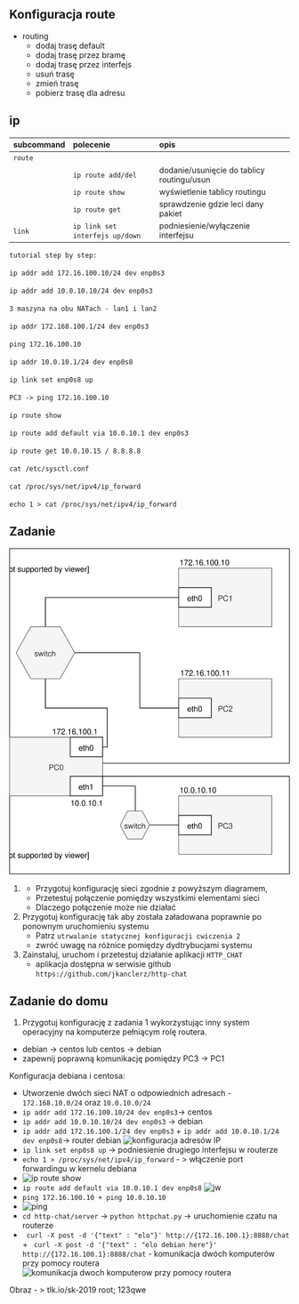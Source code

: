 Konfiguracja route
------------------

* routing
    * dodaj trasę default
    * dodaj trasę przez bramę
    * dodaj trasę przez interfejs
    * usuń trasę
    * zmień trasę
    * pobierz trasę dla adresu
     
ip 
-------------------------
| subcommand    |  polecenie   | opis  |
| ------------- |:-------------| :---------------| 
|   ``route``    |                               | |
|               |   ``ip route add/del``             | dodanie/usunięcie do tablicy routingu/usun |
|               |   ``ip route show``             | wyświetlenie tablicy routingu |
|               |   ``ip route get``             | sprawdzenie gdzie leci dany pakiet|
|   ``link``   |   ``ip link set interfejs up/down`` | podniesienie/wyłączenie interfejsu|

   ```
   tutorial step by step:
  
   ip addr add 172.16.100.10/24 dev enp0s3
   
   ip addr add 10.0.10.10/24 dev enp0s3
   
   3 maszyna na obu NATach - lan1 i lan2
   
   ip addr 172.168.100.1/24 dev enp0s3
   
   ping 172.16.100.10
   
   ip addr 10.0.10.1/24 dev enp0s8
   
   ip link set enp0s8 up
   
   PC3 -> ping 172.16.100.10
   
   ip route show
   
   ip route add default via 10.0.10.1 dev enp0s3
   
   ip route get 10.0.10.15 / 8.8.8.8
   
   cat /etc/sysctl.conf
   
   cat /proc/sys/net/ipv4/ip_forward
   
   echo 1 > cat /proc/sys/net/ipv4/ip_forward
   ```

Zadanie
------------

![zadanie 4](cwiczenia4.svg)

1.
   * Przygotuj konfigurację sieci zgodnie z powyższym diagramem,
   * Przetestuj połączenie pomiędzy wszystkimi elementami sieci
   * Dlaczego połączenie może nie działać
2. Przygotuj konfigurację tak aby została załadowana poprawnie po ponownym uruchomieniu systemu
   * Patrz ``utrwalanie statycznej konfiguracji cwiczenia 2``
   * zwróć uwagę na różnice pomiędzy dydtrybucjami systemu
3. Zainstaluj, uruchom i przetestuj działanie aplikacji ``HTTP_CHAT``
   * aplikacja dostępna w serwisie github ``https://github.com/jkanclerz/http-chat``

Zadanie do domu
---------------

1. Przygotuj konfigurację z zadania 1 wykorzystując inny system operacyjny na komputerze pełniącym rolę routera.
  * debian -> centos lub centos -> debian
  * zapewnij poprawną komunikację pomiędzy PC3 -> PC1
  
   Konfiguracja debiana i centosa:
   * Utworzenie dwóch sieci NAT o odpowiednich adresach - ``172.168.10.0/24`` oraz ``10.0.10.0/24``
   * ``ip addr add 172.16.100.10/24 dev enp0s3``-> centos
   * ``ip addr add 10.0.10.10/24 dev enp0s3`` -> debian
   * ``ip addr add 172.16.100.1/24 dev enp0s3`` + ``ip addr add 10.0.10.1/24 dev enp0s8``-> router debian
   ![konfiguracja adresów IP](https://i.imgur.com/YiN5JJJ.png)
   * ``ip link set enp0s8 up`` -> podniesienie drugiego interfejsu w routerze
   * ``echo 1 > /proc/sys/net/ipv4/ip_forward`` - > włączenie port forwardingu w kernelu debiana
   * ![ip route show](https://i.imgur.com/wEYsprN.png)
   * ``ip route add default via 10.0.10.1 dev enp0s8``
   ![jw](https://i.imgur.com/b0ZXZMw.png)
   * ``ping 172.16.100.10 + ping 10.0.10.10``
   * ![ping](https://i.imgur.com/R4d1FYf.png)
   * ``cd http-chat/server`` -> ``python httpchat.py`` -> uruchomienie czatu na routerze
   * `` curl -X post -d '{"text" : "elo"}' http://{172.16.100.1}:8888/chat`` + `` curl -X post -d '{"text" : "elo debian here"}' http://{172.16.100.1}:8888/chat`` - komunikacja dwóch komputerów przy pomocy routera
   ![komunikacja dwoch komputerow przy pomocy routera](https://i.imgur.com/UkpMmeE.png)
   
   
  
  Obraz - > tlk.io/sk-2019
  root; 123qwe

